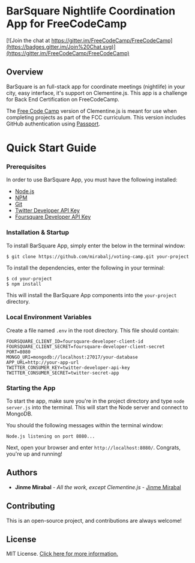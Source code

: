 # BarSquare Nightlife Coordination App for FreeCodeCamp

[![Join the chat at https://gitter.im/FreeCodeCamp/FreeCodeCamp](https://badges.gitter.im/Join%20Chat.svg)](https://gitter.im/FreeCodeCamp/FreeCodeCamp)

## Overview

BarSquare is an full-stack app for coordinate meetings (nightlife) in your city, easy interface, it's support on Clementine.js. This app is a challenge for Back End Certification on FreeCodeCamp.

The [Free Code Camp](http://www.freecodecamp.com) version of Clementine.js is meant for use when completing projects as part of the FCC curriculum. This version includes GitHub authentication using [Passport](http://passportjs.org/).

# Quick Start Guide

### Prerequisites

In order to use BarSquare App, you must have the following installed:

- [Node.js](https://nodejs.org/)
- [NPM](https://nodejs.org/)
- [Git](https://git-scm.com/)
- [Twitter Developer API Key](https://apps.twitter.com/)
- [Foursquare Developer API Key](https://developer.foursquare.com/)

### Installation & Startup

To install BarSquare App, simply enter the below in the terminal window:

```bash
$ git clone https://github.com/mirabalj/voting-camp.git your-project
```

To install the dependencies, enter the following in your terminal:

```
$ cd your-project
$ npm install
```

This will install the BarSquare App components into the `your-project` directory.

### Local Environment Variables

Create a file named `.env` in the root directory. This file should contain:

```
FOURSQUARE_CLIENT_ID=foursquare-developer-client-id
FOURSQUARE_CLIENT_SECRET=foursquare-developer-client-secret
PORT=8080
MONGO_URI=mongodb://localhost:27017/your-database
APP_URL=http://your-app-url
TWITTER_CONSUMER_KEY=twitter-developer-api-key
TWITTER_CONSUMER_SECRET=twitter-secret-app

```

### Starting the App

To start the app, make sure you're in the project directory and type `node server.js` into the terminal. This will start the Node server and connect to MongoDB.

You should the following messages within the terminal window:

```
Node.js listening on port 8080...
```

Next, open your browser and enter `http://localhost:8080/`. Congrats, you're up and running!

## Authors

* **Jinme Mirabal** - *All the work, except Clementine.js* - [Jinme Mirabal](https://github.com/mirabalj)

## Contributing

This is an open-source project, and contributions are always welcome!

## License

MIT License. [Click here for more information.](LICENSE.md)
